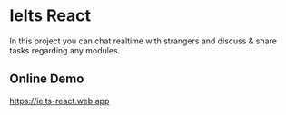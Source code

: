 # Ielts React
In this project you can chat realtime with strangers and discuss & share tasks regarding any modules.

## Online Demo
https://ielts-react.web.app
